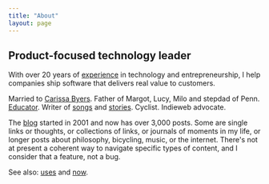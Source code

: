 ```yaml
---
title: "About"
layout: page
---
```

## Product-focused technology leader

With over 20 years of [experience](https://www.linkedin.com/in/dealingwith) in technology and entrepreneurship, I help companies ship software that delivers real value to customers.

Married to [Carissa Byers](http://carissabyers.com/). Father of Margot, Lucy, Milo and stepdad of Penn. [Educator](http://minecraftu.org/). Writer of [songs](/music) and [stories](/writing). Cyclist. Indieweb advocate.

The [blog](/blog) started in 2001 and now has over 3,000 posts. Some are single links or thoughts, or collections of links, or journals of moments in my life, or longer posts about philosophy, bicycling, music, or the internet. There's not at present a coherent way to navigate specific types of content, and I consider that a feature, not a bug.

See also: [uses](/uses) and [now](/now).
